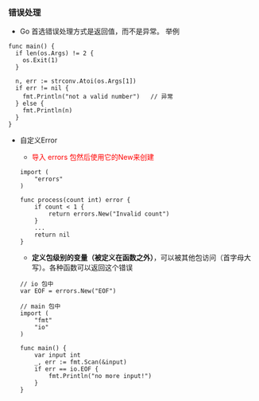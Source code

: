 ### 错误处理

- Go 首选错误处理方式是返回值，而不是异常。
举例
```
func main() {
  if len(os.Args) != 2 {
    os.Exit(1)
  }

  n, err := strconv.Atoi(os.Args[1])
  if err != nil {
    fmt.Println("not a valid number")   // 异常
  } else {
    fmt.Println(n)
  }
}
```

- 自定义Error
    - <font color=red>导入 errors 包然后使用它的New来创建</font>
    ```
    import (
        "errors"
    )

    func process(count int) error {
        if count < 1 {
            return errors.New("Invalid count")
        }
        ...
        return nil
    }
    ```

    - **定义包级别的变量（被定义在函数之外）**，可以被其他包访问（首字母大写）。各种函数可以返回这个错误
    ```
    // io 包中
    var EOF = errors.New("EOF")

    // main 包中
    import (
        "fmt"
        "io"
    )

    func main() {
        var input int
        _, err := fmt.Scan(&input)
        if err == io.EOF {
            fmt.Println("no more input!")
        }
    }
    ```
